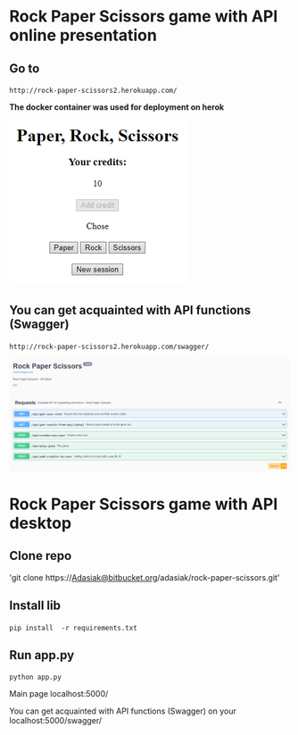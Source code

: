 # Rock Paper Scissors game with API online presentation

## Go to
`http://rock-paper-scissors2.herokuapp.com/` 

<b>The docker container was used for deployment on herok</b>

![img_1.png](img_1.png)

## You can get acquainted with API functions (Swagger)
`http://rock-paper-scissors2.herokuapp.com/swagger/`

![img.png](img.png)

# Rock Paper Scissors game with API desktop

## Clone repo 
'git clone https://Adasiak@bitbucket.org/adasiak/rock-paper-scissors.git'

## Install lib
`pip install  -r requirements.txt`

## Run app.py
`python app.py`

Main page localhost:5000/

You can get acquainted with API functions (Swagger) on your localhost:5000/swagger/